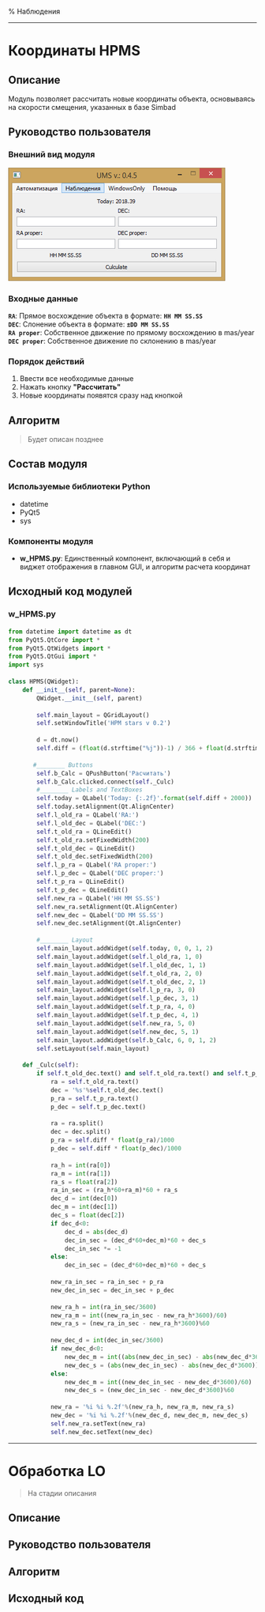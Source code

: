 % Наблюдения

----

# Координаты HPMS #

## Описание ##

Модуль позволяет рассчитать новые координаты объекта, основываясь на скорости смещения, указанных в базе Simbad

## Руководство пользователя ##

### Внешний вид модуля ###

![](img/w_HPMS.png)

### Входные данные ###

**`RA`**: Прямое восхождение объекта в формате: **`HH MM SS.SS`**  
**`DEC`**: Слонение объекта в формате: **`±DD MM SS.SS`**  
**`RA proper`**: Собственное движение по прямому восхождению в mas/year  
**`DEC proper`**:  Собственное движение по склонению в mas/year  

### Порядок действий ###
1. Ввести все необходимые данные
2. Нажать кнопку **"Рассчитать"**
3. Новые координаты появятся сразу над кнопкой

## Алгоритм ##

> Будет описан позднее

## Состав модуля ##

### Используемые библиотеки Python
- datetime
- PyQt5
- sys

### Компоненты модуля
- **w_HPMS.py**: Единственный компонент, включающий в себя и виджет отображения в главном GUI, и алгоритм расчета координат

## Исходный код модулей ###

### w_HPMS.py ###
```python 
from datetime import datetime as dt
from PyQt5.QtCore import *
from PyQt5.QtWidgets import *
from PyQt5.QtGui import *
import sys

class HPMS(QWidget):
    def __init__(self, parent=None):
        QWidget.__init__(self, parent)

        self.main_layout = QGridLayout()
        self.setWindowTitle('HPM stars v 0.2')

        d = dt.now()
        self.diff = (float(d.strftime("%j"))-1) / 366 + float(d.strftime("%Y")) - 2000
        
       #________ Buttons
        self.b_Calc = QPushButton('Расчитать')
        self.b_Calc.clicked.connect(self._Culc)        
        #________ Labels and TextBoxes
        self.today = QLabel('Today: {:.2f}'.format(self.diff + 2000))
        self.today.setAlignment(Qt.AlignCenter)
        self.l_old_ra = QLabel('RA:')
        self.l_old_dec = QLabel('DEC:')
        self.t_old_ra = QLineEdit()
        self.t_old_ra.setFixedWidth(200)
        self.t_old_dec = QLineEdit()
        self.t_old_dec.setFixedWidth(200)        
        self.l_p_ra = QLabel('RA proper:')
        self.l_p_dec = QLabel('DEC proper:')
        self.t_p_ra = QLineEdit()
        self.t_p_dec = QLineEdit()
        self.new_ra = QLabel('HH MM SS.SS')
        self.new_ra.setAlignment(Qt.AlignCenter)
        self.new_dec = QLabel('DD MM SS.SS')
        self.new_dec.setAlignment(Qt.AlignCenter)
        
        #________ Layout
        self.main_layout.addWidget(self.today, 0, 0, 1, 2)
        self.main_layout.addWidget(self.l_old_ra, 1, 0)
        self.main_layout.addWidget(self.l_old_dec, 1, 1)
        self.main_layout.addWidget(self.t_old_ra, 2, 0)
        self.main_layout.addWidget(self.t_old_dec, 2, 1)
        self.main_layout.addWidget(self.l_p_ra, 3, 0)
        self.main_layout.addWidget(self.l_p_dec, 3, 1)
        self.main_layout.addWidget(self.t_p_ra, 4, 0)
        self.main_layout.addWidget(self.t_p_dec, 4, 1)
        self.main_layout.addWidget(self.new_ra, 5, 0)
        self.main_layout.addWidget(self.new_dec, 5, 1)
        self.main_layout.addWidget(self.b_Calc, 6, 0, 1, 2)
        self.setLayout(self.main_layout)
        
    def _Culc(self):
        if self.t_old_dec.text() and self.t_old_ra.text() and self.t_p_dec.text() and self.t_p_ra.text():
            ra = self.t_old_ra.text()
            dec = '%s'%self.t_old_dec.text()
            p_ra = self.t_p_ra.text()
            p_dec = self.t_p_dec.text()

            ra = ra.split()
            dec = dec.split()
            p_ra = self.diff * float(p_ra)/1000
            p_dec = self.diff * float(p_dec)/1000

            ra_h = int(ra[0])
            ra_m = int(ra[1])
            ra_s = float(ra[2])
            ra_in_sec = (ra_h*60+ra_m)*60 + ra_s
            dec_d = int(dec[0])
            dec_m = int(dec[1])
            dec_s = float(dec[2])
            if dec_d<0:
                dec_d = abs(dec_d)
                dec_in_sec = (dec_d*60+dec_m)*60 + dec_s
                dec_in_sec *= -1
            else:
                dec_in_sec = (dec_d*60+dec_m)*60 + dec_s

            new_ra_in_sec = ra_in_sec + p_ra
            new_dec_in_sec = dec_in_sec + p_dec

            new_ra_h = int(ra_in_sec/3600)
            new_ra_m = int((new_ra_in_sec - new_ra_h*3600)/60)
            new_ra_s = (new_ra_in_sec - new_ra_h*3600)%60
            
            new_dec_d = int(dec_in_sec/3600)
            if new_dec_d<0:
                new_dec_m = int((abs(new_dec_in_sec) - abs(new_dec_d*3600))/60)
                new_dec_s = (abs(new_dec_in_sec) - abs(new_dec_d*3600))%60
            else:
                new_dec_m = int((new_dec_in_sec - new_dec_d*3600)/60)
                new_dec_s = (new_dec_in_sec - new_dec_d*3600)%60

            new_ra = '%i %i %.2f'%(new_ra_h, new_ra_m, new_ra_s)
            new_dec = '%i %i %.2f'%(new_dec_d, new_dec_m, new_dec_s)
            self.new_ra.setText(new_ra)
            self.new_dec.setText(new_dec)
```

-----

# Обработка LO #

> На стадии описания

## Описание ##

## Руководство пользователя ##

## Алгоритм ##

## Исходный код ##